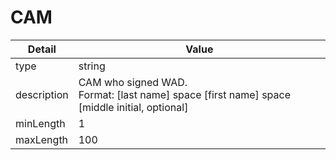 # CAM
| Detail | Value |
| ------ | ----- |
| type | string |
| description | CAM who signed WAD.<br/>Format: [last name] space [first name] space [middle initial, optional] |
| minLength | 1 |
| maxLength | 100 |
